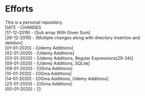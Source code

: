 # Efforts
This is a personal repository.\
DATE    -   CHANGES\
[17-12-2019]  -   [Sub array With Given Sum]\
[26-12-2019]  -   [Multiple changes along with directory insertion and deletion]\
[01-01-2020]  -   [Udemy Additions]\
[02-01-2020]  -   [Udemy Additions]\
[03-01-2020]  -   [Udemy Additions, Regular Expressions(29-34)]\
[09-01-2020]  -   [Udemy Additions, SQLite]\
[09-01-2020]  -   [OGma Additions]\
[10-01-2020]  -   [OGma Additions]\
[14-01-2020]  -   [OGma Additions, Udemy Additions]\
[23-01-2020]  -   [OGma Additions]\
[00-01-2020]  -   []\